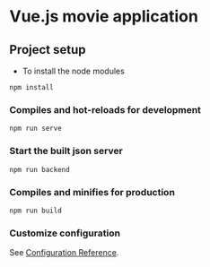 # Vue.js movie application

## Project setup
 - To install the node modules
```
npm install
```

### Compiles and hot-reloads for development
```
npm run serve
```
### Start the built json server
```
npm run backend
```
### Compiles and minifies for production
```
npm run build
```

### Customize configuration
See [Configuration Reference](https://cli.vuejs.org/config/).
